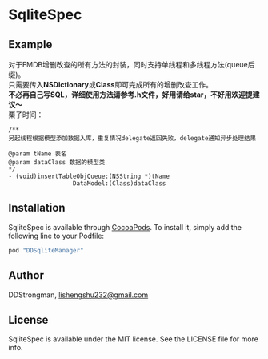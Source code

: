 # SqliteSpec


## Example

对于FMDB增删改查的所有方法的封装，同时支持单线程和多线程方法(queue后缀)。<br>只需要传入**NSDictionary**或**Class**即可完成所有的增删改查工作。<br>
**不必再自己写SQL，详细使用方法请参考.h文件，好用请给star，不好用欢迎提建议～**<br>
栗子时间：<br>
```
/**
另起线程根据模型添加数据入库，重复情况delegate返回失败，delegate通知异步处理结果

@param tName 表名
@param dataClass 数据的模型类
*/
- (void)insertTableObjQueue:(NSString *)tName
                  DataModel:(Class)dataClass
```

## Installation

SqliteSpec is available through [CocoaPods](http://cocoapods.org). To install
it, simply add the following line to your Podfile:

```ruby
pod "DDSqliteManager"
```

## Author

DDStrongman, lishengshu232@gmail.com

## License

SqliteSpec is available under the MIT license. See the LICENSE file for more info.
